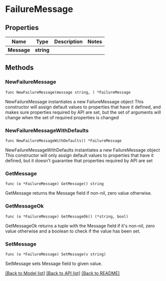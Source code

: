 # FailureMessage

## Properties

Name | Type | Description | Notes
------------ | ------------- | ------------- | -------------
**Message** | **string** |  | 

## Methods

### NewFailureMessage

`func NewFailureMessage(message string, ) *FailureMessage`

NewFailureMessage instantiates a new FailureMessage object
This constructor will assign default values to properties that have it defined,
and makes sure properties required by API are set, but the set of arguments
will change when the set of required properties is changed

### NewFailureMessageWithDefaults

`func NewFailureMessageWithDefaults() *FailureMessage`

NewFailureMessageWithDefaults instantiates a new FailureMessage object
This constructor will only assign default values to properties that have it defined,
but it doesn't guarantee that properties required by API are set

### GetMessage

`func (o *FailureMessage) GetMessage() string`

GetMessage returns the Message field if non-nil, zero value otherwise.

### GetMessageOk

`func (o *FailureMessage) GetMessageOk() (*string, bool)`

GetMessageOk returns a tuple with the Message field if it's non-nil, zero value otherwise
and a boolean to check if the value has been set.

### SetMessage

`func (o *FailureMessage) SetMessage(v string)`

SetMessage sets Message field to given value.



[[Back to Model list]](../README.md#documentation-for-models) [[Back to API list]](../README.md#documentation-for-api-endpoints) [[Back to README]](../README.md)


